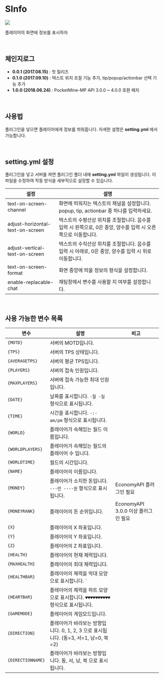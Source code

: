 # SInfo
![](https://i.imgur.com/TMWyyJz.png)

플레이어의 화면에 정보를 표시하자

<br>

## 체인지로그
* **0.0.1 (2017.08.15)** : 첫 릴리즈
* **0.1.0 (2017.09.10)** : 텍스트 위치 조절 기능 추가, tip/popup/actionbar 선택 기능 추가
* **1.0.0 (2018.06.24)** : PocketMine-MP API 3.0.0 ~ 4.0.0 호환 패치

<br>

## 사용법
플러그인을 넣으면 플레이어에게 정보를 띄워줍니다. 자세한 설명은 **setting.yml** 에서 가능합니다.

<br>

## setting.yml 설정
플러그인을 넣고 서버를 켜면 플러그인 폴더 내에 **setting.yml** 파일이 생성됩니다. 이 파일을 수정하여 작동 방식을 세부적으로 설정할 수 있습니다.

|설정|설명|
|-|-|
|text-on-screen-channel|화면에 띄워지는 텍스트의 채널을 설정합니다. popup, tip, actionbar 중 하나를 입력하세요.|
|adjust-horizontal-text-on-screen|텍스트의 수평선상 위치를 조절합니다. 음수를 입력 시 왼쪽으로, 0은 중앙, 양수를 입력 시 오른쪽으로 이동합니다.|
|adjust-vertical-text-on-screen|텍스트의 수직선상 위치를 조절합니다. 음수를 입력 시 아래로, 0은 중앙, 양수를 입력 시 위로 이동합니다.|
|text-on-screen-format|화면 중앙에 띄울 정보의 형식을 설정합니다.|
|enable-replacable-chat|채팅창에서 변수를 사용할 지 여부를 설정합니다.|

<br>

## 사용 가능한 변수 목록
|변수|설명|비고|
|-|-|-|
|`{MOTD}`|서버의 MOTD입니다.||
|`{TPS}`|서버의 TPS 상태입니다.||
|`{AVERAGETPS}`|서버의 평균 TPS입니다.||
|`{PLAYERS}`|서버의 접속 인원입니다.||
|`{MAXPLAYERS}`|서버에 접속 가능한 최대 인원입니다.||
|`{DATE}`|날짜를 표시합니다. `-월 -일` 형식으로 표시됩니다.||
|`{TIME}`|시간을 표시합니다. `-:- am/pm` 형식으로 표시됩니다.||
|`{WORLD}`|플레이어가 속해있는 월드 이름입니다.||
|`{WORLDPLAYERS}`|플레이어가 속해있는 월드의 플레이어 수 입니다.||
|`{WORLDTIME}`|월드의 시간입니다.||
|`{NAME}`|플레이어의 이름입니다.||
|`{MONEY}`|플레이어가 소지한 돈입니다. `---만 ----원` 형식으로 표시됩니다.|EconomyAPI 플러그인 필요|
|`{MONEYRANK}`|플레이어의 돈 순위입니다.|EconomyAPI 3.0.0 이상 플러그인 필요|
|`{X}`|플레이어의 X 좌표입니다.||
|`{Y}`|플레이어의 Y 좌표입니다.||
|`{Z}`|플레이어의 Z 좌표입니다.||
|`{HEALTH}`|플레이어의 현재 체력입니다.||
|`{MAXHEALTH}`|플레이어의 최대 체력입니다.||
|`{HEALTHBAR}`|플레이어의 체력을 막대 모양으로 표시합니다. `||||||||||||||||||||` 형식으로 표시됩니다.||
|`{HEARTBAR}`|플레이어의 체력을 하트 모양으로 표시합니다. `♥♥♥♥♥♥♥♥♥♥` 형식으로 표시됩니다.||
|`{GAMEMODE}`|플레이어의 게임모드입니다.||
|`{DIRECTION}`|플레이어가 바라보는 방향입니다. 0, 1, 2, 3 으로 표시됩니다. (동=3, 서=1, 남=0, 북=2)||
|`{DIRECTIONNAME}`|플레이어가 바라보는 방향입니다. 동, 서, 남, 북 으로 표시됩니다.||

